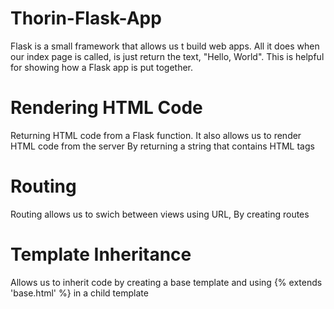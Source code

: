 # Thorin-Flask-App

Flask is a small framework that allows us t build web apps.
All it does when our index page is called, is just return the text, "Hello, World".
This is helpful for showing how a Flask app is put together.

# Rendering HTML Code #
Returning HTML code from a Flask function. It also allows us to render HTML code from the server By returning a string that contains HTML tags

# Routing #
Routing allows us to swich between views using URL, By creating routes

# Template Inheritance #
Allows us to inherit code by creating a base template and using {% extends 'base.html' %} in a child template

